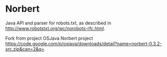 Norbert
=======

Java API and parser for robots.txt, as described in http://www.robotstxt.org/wc/norobots-rfc.html.


Fork from project OSJava Norbert project
https://code.google.com/p/osjava/downloads/detail?name=norbert-0.3.2-src.zip&can=2&q=
